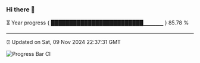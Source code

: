 ### Hi there 👋

⏳ Year progress { █████████████████████████▁▁▁▁▁ } 85.78 %

---

⏰ Updated on Sat, 09 Nov 2024 22:37:31 GMT

![Progress Bar CI](https://github.com/IshwaranRudhara/GIT-ACTION/workflows/Progress%20Bar%20CI/badge.svg)
